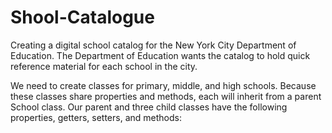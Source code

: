 # Shool-Catalogue
Creating a digital school catalog for the New York City Department of Education. The Department of Education wants the catalog to hold quick reference material for each school in the city.

We need to create classes for primary, middle, and high schools. Because these classes share properties and methods, each will inherit from a parent School class. Our parent and three child classes have the following properties, getters, setters, and methods:

